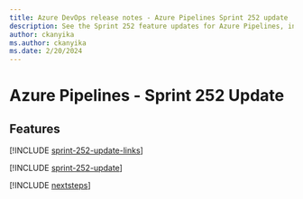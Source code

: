 ```yaml
---
title: Azure DevOps release notes - Azure Pipelines Sprint 252 update
description: See the Sprint 252 feature updates for Azure Pipelines, including next steps.
author: ckanyika
ms.author: ckanyika
ms.date: 2/20/2024
---
```


# Azure Pipelines - Sprint 252 Update

## Features

[!INCLUDE [sprint-252-update-links](../includes/pipelines/sprint-252-update-links.md)]

[!INCLUDE [sprint-252-update](../includes/pipelines/sprint-252-update.md)]

[!INCLUDE [nextsteps](../includes/nextsteps.md)]